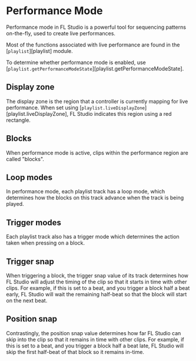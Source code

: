 # Performance Mode

Performance mode in FL Studio is a powerful tool for sequencing patterns
on-the-fly, used to create live performances.

Most of the functions associated with live performance are found in the
[`playlist`][playlist] module.

To determine whether performance mode is enabled, use
[`playlist.getPerformanceModeState`][playlist.getPerformanceModeState].

## Display zone

The display zone is the region that a controller is currently mapping for live
performance. When set using [`playlist.liveDisplayZone`][playlist.liveDisplayZone],
FL Studio indicates this region using a red rectangle.

## Blocks

When performance mode is active, clips within the performance region are called
"blocks".

## Loop modes

In performance mode, each playlist track has a loop mode, which determines how
the blocks on this track advance when the track is being played.

## Trigger modes

Each playlist track also has a trigger mode which determines the action taken
when pressing on a block.

## Trigger snap

When triggering a block, the trigger snap value of its track determines how FL
Studio will adjust the timing of the clip so that it starts in time with other
clips. For example, if this is set to a beat, and you trigger a block half a
beat early, FL Studio will wait the remaining half-beat so that the block will
start on the next beat.

## Position snap

Contrastingly, the position snap value determines how far FL Studio can skip
into the clip so that it remains in time with other clips. For example, if this
is set to a beat, and you trigger a block half a beat late, FL Studio will skip
the first half-beat of that block so it remains in-time.
